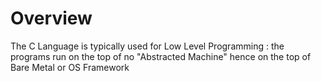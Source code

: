 
# Overview 

The C Language is typically used for Low Level Programming : the programs run on the top of no "Abstracted Machine" hence on the top of Bare Metal or OS Framework 


